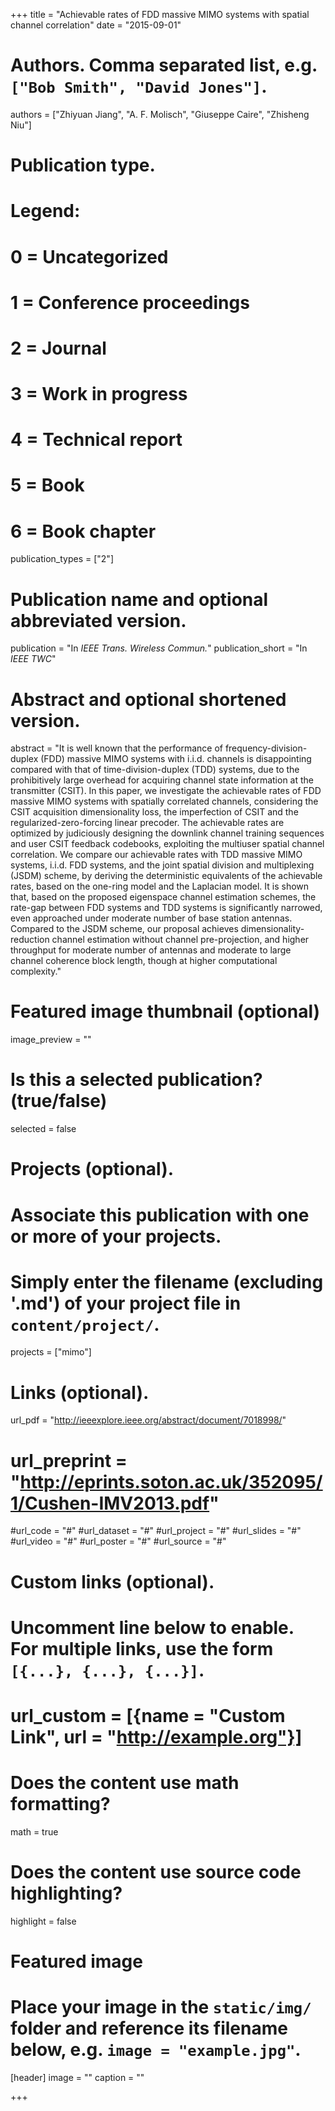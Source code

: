 +++
title = "Achievable rates of FDD massive MIMO systems with spatial channel correlation"
date = "2015-09-01"

# Authors. Comma separated list, e.g. `["Bob Smith", "David Jones"]`.
authors = ["Zhiyuan Jiang", "A. F. Molisch", "Giuseppe Caire", "Zhisheng Niu"]

# Publication type.
# Legend:
# 0 = Uncategorized
# 1 = Conference proceedings
# 2 = Journal
# 3 = Work in progress
# 4 = Technical report
# 5 = Book
# 6 = Book chapter
publication_types = ["2"]

# Publication name and optional abbreviated version.
publication = "In *IEEE Trans. Wireless Commun.*"
publication_short = "In *IEEE TWC*"

# Abstract and optional shortened version.
abstract = "It is well known that the performance of frequency-division-duplex (FDD) massive MIMO systems with i.i.d. channels is disappointing compared with that of time-division-duplex (TDD) systems, due to the prohibitively large overhead for acquiring channel state information at the transmitter (CSIT). In this paper, we investigate the achievable rates of FDD massive MIMO systems with spatially correlated channels, considering the CSIT acquisition dimensionality loss, the imperfection of CSIT and the regularized-zero-forcing linear precoder. The achievable rates are optimized by judiciously designing the downlink channel training sequences and user CSIT feedback codebooks, exploiting the multiuser spatial channel correlation. We compare our achievable rates with TDD massive MIMO systems, i.i.d. FDD systems, and the joint spatial division and multiplexing (JSDM) scheme, by deriving the deterministic equivalents of the achievable rates, based on the one-ring model and the Laplacian model. It is shown that, based on the proposed eigenspace channel estimation schemes, the rate-gap between FDD systems and TDD systems is significantly narrowed, even approached under moderate number of base station antennas. Compared to the JSDM scheme, our proposal achieves dimensionality-reduction channel estimation without channel pre-projection, and higher throughput for moderate number of antennas and moderate to large channel coherence block length, though at higher computational complexity."

# Featured image thumbnail (optional)
image_preview = ""

# Is this a selected publication? (true/false)
selected = false

# Projects (optional).
#   Associate this publication with one or more of your projects.
#   Simply enter the filename (excluding '.md') of your project file in `content/project/`.
projects = ["mimo"]

# Links (optional).
url_pdf = "http://ieeexplore.ieee.org/abstract/document/7018998/"
# url_preprint = "http://eprints.soton.ac.uk/352095/1/Cushen-IMV2013.pdf"
#url_code = "#"
#url_dataset = "#"
#url_project = "#"
#url_slides = "#"
#url_video = "#"
#url_poster = "#"
#url_source = "#"

# Custom links (optional).
#   Uncomment line below to enable. For multiple links, use the form `[{...}, {...}, {...}]`.
# url_custom = [{name = "Custom Link", url = "http://example.org"}]

# Does the content use math formatting?
math = true

# Does the content use source code highlighting?
highlight = false

# Featured image
# Place your image in the `static/img/` folder and reference its filename below, e.g. `image = "example.jpg"`.
[header]
image = ""
caption = ""

+++


